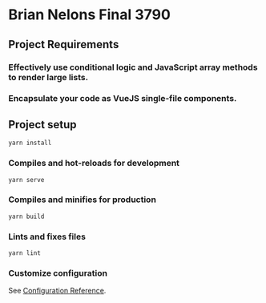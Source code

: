 # Brian Nelons Final 3790

## Project Requirements


### Effectively use conditional logic and JavaScript array methods to render large lists.



### Encapsulate your code as VueJS single-file components.




## Project setup
```
yarn install
```

### Compiles and hot-reloads for development
```
yarn serve
```

### Compiles and minifies for production
```
yarn build
```

### Lints and fixes files
```
yarn lint
```

### Customize configuration
See [Configuration Reference](https://cli.vuejs.org/config/).

